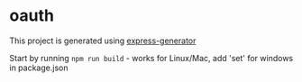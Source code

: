 # oauth

This project is generated using [express-generator](https://expressjs.com/en/starter/generator.html)

Start by running `npm run build` - works for Linux/Mac, add 'set' for windows in package.json

